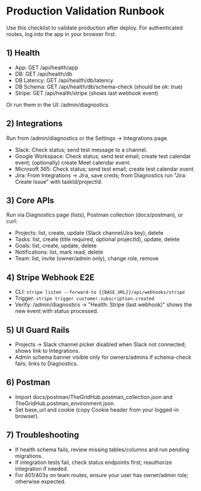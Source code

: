 # Production Validation Runbook

Use this checklist to validate production after deploy. For authenticated routes, log into the app in your browser first.

## 1) Health
- App: GET /api/health/app
- DB: GET /api/health/db
- DB Latency: GET /api/health/db/latency
- DB Schema: GET /api/health/db/schema-check (should be ok: true)
- Stripe: GET /api/health/stripe (shows last webhook event)

Or run them in the UI: /admin/diagnostics

## 2) Integrations
Run from /admin/diagnostics or the Settings → Integrations page.
- Slack: Check status; send test message to a channel.
- Google Workspace: Check status; send test email; create test calendar event; (optionally) create Meet calendar event.
- Microsoft 365: Check status; send test email; create test calendar event.
- Jira: From Integrations → Jira, save creds; from Diagnostics run "Jira: Create Issue" with taskId/projectId.

## 3) Core APIs
Run via Diagnostics page (lists), Postman collection (docs/postman), or curl:
- Projects: list, create, update (Slack channel/Jira key), delete
- Tasks: list, create (title required, optional projectId), update, delete
- Goals: list, create, update, delete
- Notifications: list, mark read, delete
- Team: list, invite (owner/admin only), change role, remove

## 4) Stripe Webhook E2E
- CLI: `stripe listen --forward-to {{BASE_URL}}/api/webhooks/stripe`
- Trigger: `stripe trigger customer.subscription.created`
- Verify: /admin/diagnostics → "Health: Stripe (last webhook)" shows the new event with status processed.

## 5) UI Guard Rails
- Projects → Slack channel picker disabled when Slack not connected; shows link to Integrations.
- Admin schema banner visible only for owners/admins if schema-check fails; links to Diagnostics.

## 6) Postman
- Import docs/postman/TheGridHub.postman_collection.json and TheGridHub.postman_environment.json.
- Set base_url and cookie (copy Cookie header from your logged-in browser).

## 7) Troubleshooting
- If health schema fails, review missing tables/columns and run pending migrations.
- If integration tests fail, check status endpoints first; reauthorize integration if needed.
- For 401/403s on team routes, ensure your user has owner/admin role; otherwise expected.

